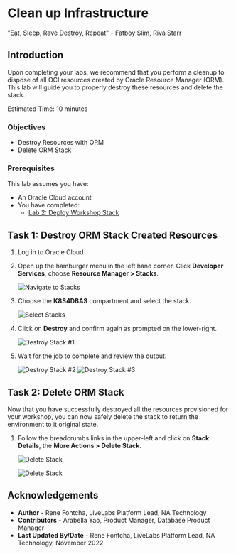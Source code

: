 # Clean up Infrastructure

"Eat, Sleep, ~~Rave~~ Destroy, Repeat" - Fatboy Slim, Riva Starr

## Introduction

Upon completing your labs, we recommend that you perform a cleanup to dispose of all OCI resources created by Oracle Resource Manager (ORM). This lab will guide you to properly destroy these resources and delete the stack.

Estimated Time: 10 minutes

### Objectives

* Destroy Resources with ORM
* Delete ORM Stack

### Prerequisites

This lab assumes you have:

* An Oracle Cloud account
* You have completed:
    * [Lab 2: Deploy Workshop Stack](../setup-stack/setup-stack.md)

## Task 1: Destroy ORM Stack Created Resources

1. Log in to Oracle Cloud
2. Open up the hamburger menu in the left hand corner.  Click **Developer Services**, choose **Resource Manager > Stacks**.

    ![Navigate to Stacks](https://oracle-livelabs.github.io/common/images/console/developer-resmgr-stacks.png "Navigate to Stacks")

3. Choose the **K8S4DBAS** compartment and select the stack.

    ![Select Stacks](https://oracle-livelabs.github.io/common/labs/cleanup-stack/images/select-stack.png "Select Stacks")

4. Click on **Destroy** and confirm again as prompted on the lower-right.

    ![Destroy Stack #1](https://oracle-livelabs.github.io/common/labs/cleanup-stack/images/destroy-stack-1.png "Destroy Stacks #1")

5. Wait for the job to complete and review the output.

    ![Destroy Stack #2](https://oracle-livelabs.github.io/common/labs/cleanup-stack/images/destroy-stack-2.png "Destroy Stacks #2")
    ![Destroy Stack #3](https://oracle-livelabs.github.io/common/labs/cleanup-stack/images/destroy-stack-3.png "Destroy Stacks #3")

## Task 2: Delete ORM Stack

Now that you have successfully destroyed all the resources provisioned for your workshop, you can now safely delete the stack to return the environment to it original state.

1. Follow the breadcrumbs links in the upper-left and click on **Stack Details**, the **More Actions > Delete Stack**.

    ![Delete Stack](https://oracle-livelabs.github.io/common/labs/cleanup-stack/images/delete-stack-0.png "Delete Stack")

    ![Delete Stack](https://oracle-livelabs.github.io/common/labs/cleanup-stack/images/delete-stack.png "Delete Stack")

## Acknowledgements

* **Author** - Rene Fontcha, LiveLabs Platform Lead, NA Technology
* **Contributors** - Arabella Yao, Product Manager, Database Product Manager
* **Last Updated By/Date** - Rene Fontcha, LiveLabs Platform Lead, NA Technology, November 2022
